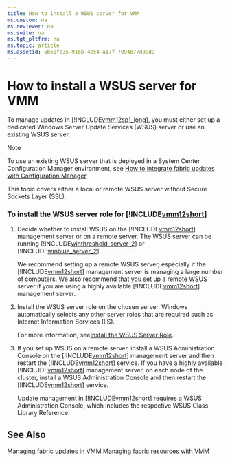 ```yaml
---
title: How to install a WSUS server for VMM
ms.custom: na
ms.reviewer: na
ms.suite: na
ms.tgt_pltfrm: na
ms.topic: article
ms.assetid: 5b60fc35-916b-4e54-a17f-7094877d09d9
---
```

# How to install a WSUS server for VMM
To manage updates in [!INCLUDE[vmm12sp1_long](Token/vmm12sp1_long_md.md)], you must either set up a dedicated Windows Server Update Services \(WSUS\) server or use an existing WSUS server.

> [!NOTE]
> To use an existing WSUS server that is deployed in a System Center Configuration Manager environment, see [How to integrate fabric updates with Configuration Manager](How-to-integrate-fabric-updates-with-Configuration-Manager.md).

This topic covers either a local or remote WSUS server without Secure Sockets Layer \(SSL\).

### To install the WSUS server role for [!INCLUDE[vmm12short](Token/vmm12short_md.md)]

1.  Decide whether to install WSUS on the [!INCLUDE[vmm12short](Token/vmm12short_md.md)] management server or on a remote server. The WSUS server can be running [!INCLUDE[winthreshold_server_2](Token/winthreshold_server_2_md.md)] or [!INCLUDE[winblue_server_2](Token/winblue_server_2_md.md)].

    We recommend setting up a remote WSUS server, especially if the [!INCLUDE[vmm12short](Token/vmm12short_md.md)] management server is managing a large number of computers. We also recommend that you set up a remote WSUS server if you are using a highly available [!INCLUDE[vmm12short](Token/vmm12short_md.md)] management server.

2.  Install the WSUS server role on the chosen server. Windows automatically selects any other server roles that are required such as Internet Information Services \(IIS\).

    For more information, see[Install the WSUS Server Role](http://technet.microsoft.com/library/hh852338.aspx).

3.  If you set up WSUS on a remote server, install a WSUS Administration Console on the [!INCLUDE[vmm12short](Token/vmm12short_md.md)] management server and then restart the [!INCLUDE[vmm12short](Token/vmm12short_md.md)] service. If you have a highly available [!INCLUDE[vmm12short](Token/vmm12short_md.md)] management server, on each node of the cluster, install a WSUS Administration Console and then restart the [!INCLUDE[vmm12short](Token/vmm12short_md.md)] service.

    Update management in [!INCLUDE[vmm12short](Token/vmm12short_md.md)] requires a WSUS Administration Console, which includes the respective WSUS Class Library Reference.

## See Also
[Managing fabric updates in VMM](Managing-fabric-updates-in-VMM.md)
[Managing fabric resources with VMM](Managing-fabric-resources-with-VMM.md)


